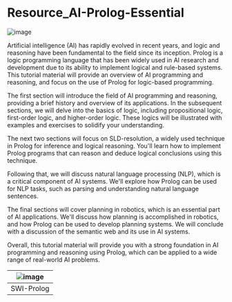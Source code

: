 # Resource_AI-Prolog-Essential

![image](https://user-images.githubusercontent.com/19381768/226332148-2e9276ec-0447-4bbc-ba3f-c7b7506ae0ca.png)

Artificial intelligence (AI) has rapidly evolved in recent years, and logic and reasoning have been fundamental to the field since its inception. Prolog is a logic programming language that has been widely used in AI research and development due to its ability to implement logical and rule-based systems. This tutorial material will provide an overview of AI programming and reasoning, and focus on the use of Prolog for logic-based programming.

The first section will introduce the field of AI programming and reasoning, providing a brief history and overview of its applications. In the subsequent sections, we will delve into the basics of logic, including propositional logic, first-order logic, and higher-order logic. These logics will be illustrated with examples and exercises to solidify your understanding.

The next two sections will focus on SLD-resolution, a widely used technique in Prolog for inference and logical reasoning. You'll learn how to implement Prolog programs that can reason and deduce logical conclusions using this technique.

Following that, we will discuss natural language processing (NLP), which is a critical component of AI systems. We'll explore how Prolog can be used for NLP tasks, such as parsing and understanding natural language sentences.

The final sections will cover planning in robotics, which is an essential part of AI applications. We'll discuss how planning is accomplished in robotics, and how Prolog can be used to develop planning systems. We will conclude with a discussion of the semantic web and its use in AI systems.

Overall, this tutorial material will provide you with a strong foundation in AI programming and reasoning using Prolog, which can be applied to a wide range of real-world AI problems.

|![image](https://user-images.githubusercontent.com/19381768/226217715-226fa261-1825-451d-8b9b-d2631a17aecd.png)|
|:--:|
|SWI-Prolog|
